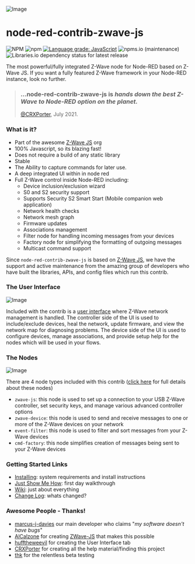 ![Image](./resources/ReadMe.png)  

# node-red-contrib-zwave-js

![NPM](https://img.shields.io/npm/l/node-red-contrib-zwave-js)
![npm](https://img.shields.io/npm/v/node-red-contrib-zwave-js)
[![Language grade: JavaScript](https://img.shields.io/lgtm/grade/javascript/g/zwave-js/node-red-contrib-zwave-js.svg?logo=lgtm&logoWidth=18)](https://lgtm.com/projects/g/zwave-js/node-red-contrib-zwave-js/context:javascript)
![npms.io (maintenance)](https://img.shields.io/npms-io/maintenance-score/node-red-contrib-zwave-js)
![Libraries.io dependency status for latest release](https://img.shields.io/librariesio/release/npm/node-red-contrib-zwave-js)

The most powerful/fully integrated Z-Wave node for Node-RED based on Z-Wave JS. If you want a fully featured Z-Wave framework in your Node-RED instance, look no further.

> ### ...node-red-contrib-zwave-js is _hands down the best Z-Wave to Node-RED option on the planet._  
> [@CRXPorter](https://github.com/crxporter), July 2021.  

### What is it?

 - Part of the awesome [Z-Wave JS](https://github.com/zwave-js) org
 - 100% Javascript, so its blazing fast!
 - Does not require a build of any static library
 - Stable
 - The Ability to capture commands for later use.
 - A deep integrated UI within in node red
 - Full Z-Wave control inside Node-RED including:
   - Device inclusion/exclusion wizard
   - S0 and S2 security support
   - Supports Security S2 Smart Start (Mobile companion web application)  
   - Network health checks  
   - Network mesh graph
   - Firmware updates
   - Associations management
   - Filter node for handling incoming messages from your devices
   - Factory node for simplifying the formatting of outgoing messages
   - Multicast command support

Since `node-red-contrib-zwave-js` is based on [Z-Wave JS](https://zwave-js.github.io/node-zwave-js/#/), we have the support and active maintenance from the amazing group of developers who have built the libraries, APIs, and config files which run this contrib.

### The User Interface

![Image](./resources/ZWUI.gif) 

Included with the contrib is a [user interface](https://github.com/zwave-js/node-red-contrib-zwave-js/wiki/User-Interface) where Z-Wave network management is handled. The controller side of the UI is used to include/exclude devices, heal the network, update firmware, and view the network map for diagnosing problems. The device side of the UI is used to configure devices, manage associations, and provide setup help for the nodes which will be used in your flows.

### The Nodes

![Image](./resources/Demo.png)

There are 4 node types included with this contrib ([click here](https://github.com/zwave-js/node-red-contrib-zwave-js/wiki/node-types) for full details about these nodes)
 - `zwave-js`: this node is used to set up a connection to your USB Z-Wave controller, set security keys, and manage various advanced controller options
 - `zwave-device`: this node is used to send and receive messages to one or more of the Z-Wave devices on your network
 - `event-filter`: this node is used to filter and sort messages from your Z-Wave devices
 - `cmd-factory`: this node simplifies creation of messages being sent to your Z-Wave devices

### Getting Started Links
 - [Installing](https://github.com/zwave-js/node-red-contrib-zwave-js/wiki/getting-started): system requirements and install instructions
 - [Just Show Me How](https://github.com/zwave-js/node-red-contrib-zwave-js/wiki/First-Z-Wave-Flow-Setup): first day walkthrough
 - [Wiki](https://github.com/zwave-js/node-red-contrib-zwave-js/wiki/getting-started): just about everything
 - [Change Log](./CHANGELOG.md): whats changed?

### Awesome People - Thanks!

 - [marcus-j-davies](https://github.com/marcus-j-davies) our main developer who claims "*my software doesn't have bugs*"
 - [AlCalzone](https://github.com/AlCalzone) for creating [ZWave-JS](https://github.com/zwave-js/node-zwave-js) that makes this possible
 - [hufftheweevil](https://github.com/hufftheweevil) for creating the User Interface tab
 - [CRXPorter](https://github.com/crxporter) for creating all the help material/finding this project
 - [thk](https://github.com/thk-socal) for the relentless beta testing
